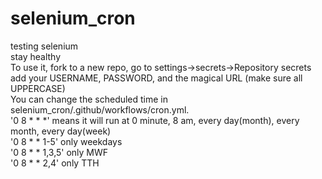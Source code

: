 # selenium_cron

testing selenium\
stay healthy\
To use it, fork to a new repo, go to settings->secrets->Repository secrets\
add your USERNAME, PASSWORD, and the magical URL (make sure all UPPERCASE)\
You can change the scheduled time in selenium_cron/.github/workflows/cron.yml. \
'0 8 * * *' means it will run at 0 minute, 8 am, every day(month), every month, every day(week) \
'0 8 * * 1-5' only weekdays\
'0 8 * * 1,3,5' only MWF\
'0 8 * * 2,4' only TTH
